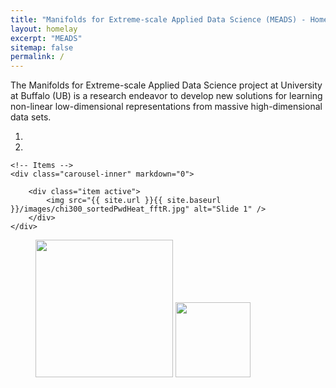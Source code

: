 ```yaml
---
title: "Manifolds for Extreme-scale Applied Data Science (MEADS) - Home"
layout: homelay
excerpt: "MEADS"
sitemap: false
permalink: /
---
```


The Manifolds for Extreme-scale Applied Data Science project at University at Buffalo (UB) is a research endeavor to develop new solutions for learning non-linear low-dimensional representations from massive high-dimensional data sets.
<div markdown="0" id="carousel" class="carousel slide" data-ride="carousel" data-interval="5000" data-pause="hover" >
    <!-- Menu -->
    <ol class="carousel-indicators">
        <li data-target="#carousel" data-slide-to="0" class="active"></li>
        <li data-target="#carousel" data-slide-to="1"></li>
    </ol>

    <!-- Items -->
    <div class="carousel-inner" markdown="0">

        <div class="item active">
            <img src="{{ site.url }}{{ site.baseurl }}/images/chi300_sortedPwdHeat_fftR.jpg" alt="Slide 1" />
        </div>
    </div> 
  <!--a class="left carousel-control" href="#carousel" role="button" data-slide="prev">
    <span class="glyphicon glyphicon-chevron-left" aria-hidden="true"></span>
    <span class="sr-only">Previous</span>
  </a>
  <a class="right carousel-control" href="#carousel" role="button" data-slide="next">
    <span class="glyphicon glyphicon-chevron-right" aria-hidden="true"></span>
    <span class="sr-only">Next</span>
  </a-->
</div>

<figure class="fourth">
  <img src="{{ site.url }}{{ site.baseurl }}/images/logopic/Logo_UB.png" style="width: 220px;vspace: 20px">
  <img src="{{ site.url }}{{ site.baseurl }}/images/logopic/Logo_NSF.png" style="width: 120px;vspace: 20px">
</figure>
